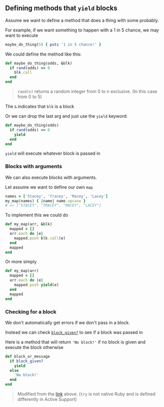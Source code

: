 ## Defining methods that `yield` blocks

Assume we want to define a method that does a thing with some probably.

For example, if we want something to happen with a 1 in 5 chance, we may want to execute

```ruby
maybe_do_thing(5) { puts '1 in 5 chance!' }
```

We could define the method like this:


```ruby
def maybe_do_thing(odds, &blk)
  if rand(odds) == 0
    blk.call
  end
end
```
> `rand(n)` returns a random integer from 0 to n exclusive.  (In this case from 0 to 5)

The `&` indicates that `blk` is a block

Or we can drop the last arg and just use the `yield` keyword:

```ruby
def maybe_do_thing(odds)
  if rand(odds) == 0
    yield
  end
end
```

`yield` will execute whatever block is passed in

### Blocks with arguments

We can also execute blocks with arguments.

Let assume we want to define our own `map`

```ruby
names = ['Stacey', 'Tracey', 'Macey', 'Lacey']
my_map(names) { |name| name.upcase }
# => ["STACEY", "TRACEY", "MACEY", "LACEY"]
```

To implement this we could do

```ruby
def my_map(arr, &blk)
  mapped = []
  arr.each do |e|
    mapped.push blk.call(e)
  end
  mapped
end
```

Or more simply

```ruby
def my_map(arr)
  mapped = []
  arr.each do |e|
    mapped.push yield(e)
  end
  mapped
end
```

### Checking for a block

We don't automatically get errors if we don't pass in a block.

Instead we can check [`block_given?`](https://apidock.com/ruby/Kernel/block_given%3F) to see if a block was passed in

Here is a method that will return `'No block!'` if no block is given and execute the block otherwise

```ruby
def block_or_message
  if block_given?
    yield
  else
    'No block!'
  end
end
```
> Modified from the [link](https://apidock.com/ruby/Kernel/block_given%3F) above. (`try` is not native Ruby and is defined differently in Active Support)
